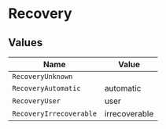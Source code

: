 # Recovery


## Values

| Name                    | Value                   |
| ----------------------- | ----------------------- |
| `RecoveryUnknown`       |                         |
| `RecoveryAutomatic`     | automatic               |
| `RecoveryUser`          | user                    |
| `RecoveryIrrecoverable` | irrecoverable           |